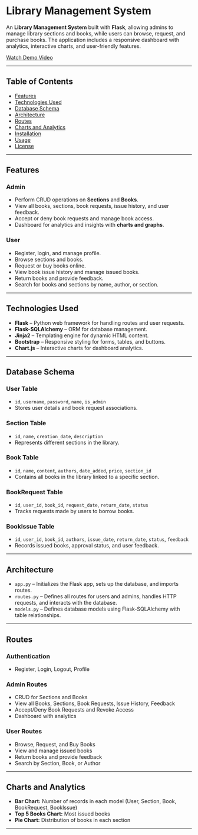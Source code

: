 # Library Management System

An **Library Management System** built with **Flask**, allowing admins to manage library sections and books, while users can browse, request, and purchase books. The application includes a responsive dashboard with analytics, interactive charts, and user-friendly features.

[Watch Demo Video](https://youtu.be/CwYJEzy__9k)

---

## Table of Contents

- [Features](#features)  
- [Technologies Used](#technologies-used)  
- [Database Schema](#database-schema)  
- [Architecture](#architecture)  
- [Routes](#routes)  
- [Charts and Analytics](#charts-and-analytics)  
- [Installation](#installation)  
- [Usage](#usage)  
- [License](#license)  

---

## Features

### Admin
- Perform CRUD operations on **Sections** and **Books**.  
- View all books, sections, book requests, issue history, and user feedback.  
- Accept or deny book requests and manage book access.  
- Dashboard for analytics and insights with **charts and graphs**.  

### User
- Register, login, and manage profile.  
- Browse sections and books.  
- Request or buy books online.  
- View book issue history and manage issued books.  
- Return books and provide feedback.  
- Search for books and sections by name, author, or section.

---

## Technologies Used
- **Flask** – Python web framework for handling routes and user requests.  
- **Flask-SQLAlchemy** – ORM for database management.  
- **Jinja2** – Templating engine for dynamic HTML content.  
- **Bootstrap** – Responsive styling for forms, tables, and buttons.  
- **Chart.js** – Interactive charts for dashboard analytics.  

---

## Database Schema

### User Table
- `id`, `username`, `password`, `name`, `is_admin`  
- Stores user details and book request associations.  

### Section Table
- `id`, `name`, `creation_date`, `description`  
- Represents different sections in the library.  

### Book Table
- `id`, `name`, `content`, `authors`, `date_added`, `price`, `section_id`  
- Contains all books in the library linked to a specific section.  

### BookRequest Table
- `id`, `user_id`, `book_id`, `request_date`, `return_date`, `status`  
- Tracks requests made by users to borrow books.  

### BookIssue Table
- `id`, `user_id`, `book_id`, `authors`, `issue_date`, `return_date`, `status`, `feedback`  
- Records issued books, approval status, and user feedback.  

---

## Architecture
- `app.py` – Initializes the Flask app, sets up the database, and imports routes.  
- `routes.py` – Defines all routes for users and admins, handles HTTP requests, and interacts with the database.  
- `models.py` – Defines database models using Flask-SQLAlchemy with table relationships.  

---

## Routes

### Authentication
- Register, Login, Logout, Profile  

### Admin Routes
- CRUD for Sections and Books  
- View all Books, Sections, Book Requests, Issue History, Feedback  
- Accept/Deny Book Requests and Revoke Access  
- Dashboard with analytics  

### User Routes
- Browse, Request, and Buy Books  
- View and manage issued books  
- Return books and provide feedback  
- Search by Section, Book, or Author  

---

## Charts and Analytics
- **Bar Chart:** Number of records in each model (User, Section, Book, BookRequest, BookIssue)  
- **Top 5 Books Chart:** Most issued books  
- **Pie Chart:** Distribution of books in each section  

---
